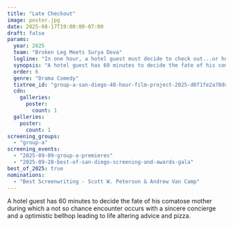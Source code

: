 ```yaml
---
title: "Late Checkout"
image: poster.jpg
date: 2025-08-17T19:00:00-07:00
draft: false
params:
  year: 2025
  team: "Broken Leg Meets Surya Deva"
  logline: "In one hour, a hotel guest must decide to check out...or hold on for a miracle"
  synopsis: "A hotel guest has 60 minutes to decide the fate of his comatose mother during which a not so chance encounter occurs with a sincere concierge and a optimistic bellhop  leading to life altering advice and pizza. "
  order: 6
  genre: "Drama Comedy"
  tixtree_id: "group-a-san-diego-48-hour-film-project-2025-d0f1fe2a78dd"
  cdn:
    galleries:
      poster:
        count: 1
  galleries:
    poster:
      count: 1
screening_groups:
  - "group-a"
screening_events:
  - "2025-09-09-group-a-premieres"
  - "2025-09-28-best-of-san-diego-screening-and-awards-gala"
best_of_2025: true
nominations:
  - "Best Screenwriting - Scott W. Peterson & Andrew Van Camp"
---
```

A hotel guest has 60 minutes to decide the fate of his comatose mother during which a not so chance encounter occurs with a sincere concierge and a optimistic bellhop  leading to life altering advice and pizza.
